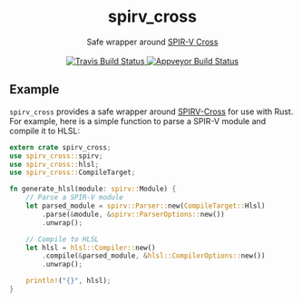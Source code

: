 <h1 align="center">
  spirv_cross
</h1>
<div align="center">
  Safe wrapper around <a href="https://github.com/KhronosGroup/SPIRV-Cross">SPIR-V Cross</a>
</div>
<br />
<div align="center">
  <a href="https://travis-ci.org/grovesNL/spirv_cross">
    <img src="https://travis-ci.org/grovesNL/spirv_cross.svg?branch=master"
      alt="Travis Build Status" />
  </a>
  <a href="https://ci.appveyor.com/project/grovesNL/spirv-cross/branch/master">
    <img src="https://ci.appveyor.com/api/projects/status/ja22j0ueje51sd76/branch/master?svg=true"
      alt="Appveyor Build Status" />
  </a>
</div>

## Example

`spirv_cross` provides a safe wrapper around [SPIRV-Cross](https://github.com/KhronosGroup/SPIRV-Cross) for use with Rust. For example, here is a simple function to parse a SPIR-V module and compile it to HLSL:

```rust
extern crate spirv_cross;
use spirv_cross::spirv;
use spirv_cross::hlsl;
use spirv_cross::CompileTarget;

fn generate_hlsl(module: spirv::Module) {
    // Parse a SPIR-V module
    let parsed_module = spirv::Parser::new(CompileTarget::Hlsl)
        .parse(&module, &spirv::ParserOptions::new())
        .unwrap();

    // Compile to HLSL
    let hlsl = hlsl::Compiler::new()
        .compile(&parsed_module, &hlsl::CompilerOptions::new())
        .unwrap();

    println!("{}", hlsl);
}
```